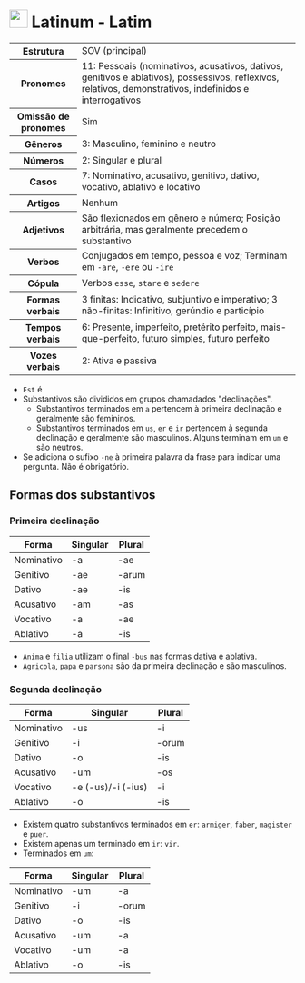 # <img src="https://upload.wikimedia.org/wikipedia/commons/8/8e/Flag_of_the_Roman_Empire.svg" height="32px"/> Latinum - Latim

<table>
    <tr>
        <th>Estrutura</th>
        <td>SOV (principal)</td>
    </tr>
    <tr>
        <th>Pronomes</th>
        <td>11: Pessoais (nominativos, acusativos, dativos, genitivos e ablativos), possessivos, reflexivos, relativos, demonstrativos, indefinidos e interrogativos</td>
    </tr>
    <tr>
        <th>Omissão de pronomes</th>
        <td>Sim</td>
    </tr>
    <tr>
        <th>Gêneros</th>
        <td>3: Masculino, feminino e neutro</td>
    </tr>
    <tr>
        <th>Números</th>
        <td>2: Singular e plural</td>
    </tr>
    <tr>
        <th>Casos</th>
        <td>7: Nominativo, acusativo, genitivo, dativo, vocativo, ablativo e locativo</td>
    </tr>
    <tr>
        <th>Artigos</th>
        <td>Nenhum</td>
    </tr>
    <tr>
        <th>Adjetivos</th>
        <td>São flexionados em gênero e número; Posição arbitrária, mas geralmente precedem o substantivo</td>
    </tr>
    <tr>
        <th>Verbos</th>
        <td>Conjugados em tempo, pessoa e voz; Terminam em <code>-are</code>, <code>-ere</code> ou <code>-ire</code></td>
    </tr>
    <tr>
        <th>Cópula</th>
        <td>Verbos <code>esse</code>, <code>stare</code> e <code>sedere</code></td>
    </tr>
    <tr>
        <th>Formas verbais</th>
        <td>3 finitas: Indicativo, subjuntivo e imperativo; 3 não-finitas: Infinitivo, gerúndio e particípio</td>
    </tr>
    <tr>
        <th>Tempos verbais</th>
        <td>6: Presente, imperfeito, pretérito perfeito, mais-que-perfeito, futuro simples, futuro perfeito</td>
    </tr>
    <tr>
        <th>Vozes verbais</th>
        <td>2: Ativa e passiva</td>
    </tr>
</table>

-   `Est` é
-   Substantivos são divididos em grupos chamadados "declinações".
    -   Substantivos terminados em `a` pertencem à primeira declinação e geralmente são femininos.
    -   Substantivos terminados em `us`, `er` e `ir` pertencem à segunda declinação e geralmente são masculinos. Alguns terminam em `um` e são neutros.
-   Se adiciona o sufixo `-ne` à primeira palavra da frase para indicar uma pergunta. Não é obrigatório.

## Formas dos substantivos

### Primeira declinação

| Forma      | Singular | Plural |
| ---------- | -------- | ------ |
| Nominativo | -a       | -ae    |
| Genitivo   | -ae      | -arum  |
| Dativo     | -ae      | -is    |
| Acusativo  | -am      | -as    |
| Vocativo   | -a       | -ae    |
| Ablativo   | -a       | -is    |

-   `Anima` e `filia` utilizam o final `-bus` nas formas dativa e ablativa.
-   `Agricola`, `papa` e `parsona` são da primeira declinação e são masculinos.

### Segunda declinação

| Forma      | Singular           | Plural |
| ---------- | ------------------ | ------ |
| Nominativo | -us                | -i     |
| Genitivo   | -i                 | -orum  |
| Dativo     | -o                 | -is    |
| Acusativo  | -um                | -os    |
| Vocativo   | -e (-us)/-i (-ius) | -i     |
| Ablativo   | -o                 | -is    |

-   Existem quatro substantivos terminados em `er`: `armiger`, `faber`, `magister` e `puer`.
-   Existem apenas um terminado em `ir`: `vir`.
-   Terminados em `um`:

| Forma      | Singular | Plural |
| ---------- | -------- | ------ |
| Nominativo | -um      | -a     |
| Genitivo   | -i       | -orum  |
| Dativo     | -o       | -is    |
| Acusativo  | -um      | -a     |
| Vocativo   | -um      | -a     |
| Ablativo   | -o       | -is    |
